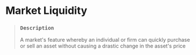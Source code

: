 # Market Liquidity

> ### `Description`
>
> A market's feature whereby an individual or firm can quickly purchase or sell an asset without causing a drastic change in the asset's price
